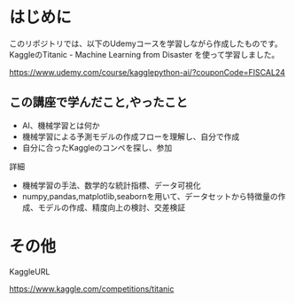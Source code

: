 # はじめに
このリポジトリでは、以下のUdemyコースを学習しながら作成したものです。
KaggleのTitanic - Machine Learning from Disaster を使って学習しました。

https://www.udemy.com/course/kagglepython-ai/?couponCode=FISCAL24


## この講座で学んだこと,やったこと
- AI、機械学習とは何か
- 機械学習による予測モデルの作成フローを理解し、自分で作成
- 自分に合ったKaggleのコンペを探し、参加

詳細
- 機械学習の手法、数学的な統計指標、データ可視化
- numpy,pandas,matplotlib,seabornを用いて、データセットから特徴量の作成、モデルの作成、精度向上の検討、交差検証




# その他
KaggleURL

https://www.kaggle.com/competitions/titanic